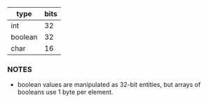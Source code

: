 type | bits
-----|-----
int | 32
boolean | 32
char | 16


### NOTES
- boolean values are manipulated as 32-bit entities, but arrays of booleans use 1 byte per element.